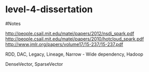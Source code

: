 # level-4-dissertation

#Notes

http://people.csail.mit.edu/matei/papers/2012/nsdi_spark.pdf
http://people.csail.mit.edu/matei/papers/2010/hotcloud_spark.pdf
http://www.jmlr.org/papers/volume17/15-237/15-237.pdf

RDD, DAC, Legacy, Lineage, Narrow - Wide dependency, Hadoop

DenseVector, SparseVector